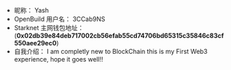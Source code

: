- 昵称：  Yash
- OpenBuild 用户名：  3CCab9NS
- Starknet 主网钱包地址：  (**0x02db39e84deb717002cb56efab55cd74706bd65315c35846c83cf550aee29ec0**)
- 自我介绍：  I am completly new to BlockChain this is my First Web3 experience, hope it goes well!!
